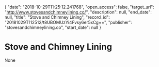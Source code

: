 {
  "date": "2018-10-29T11:25:12.241768", 
  "open_access": false, 
  "target_url": "http://www.stovesandchimneylining.co/", 
  "description": null, 
  "end_date": null, 
  "title": "Stove and Chimney Lining", 
  "record_id": "20181029T112512/t8UBOMUzYi4Fvsy6er5xCg==", 
  "publisher": "stovesandchimneylining.co", 
  "start_date": null
}

# Stove and Chimney Lining

None